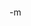 <object width="425" height="350"><param name="movie" value="http://www.youtube.com/v/bClxir4ElIg"></param><param name="wmode" value="transparent"></param><embed src="http://www.youtube.com/v/bClxir4ElIg" type="application/x-shockwave-flash" wmode="transparent" width="425" height="350"></embed></object><br/>
-m
